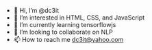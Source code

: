 - 👋 Hi, I’m @dc3it
- 👀 I’m interested in HTML, CSS, and JavaScript
- 🌱 I’m currently learning tensorflowjs
- 💞️ I’m looking to collaborate on NLP
- 📫 How to reach me dc3it@yahoo.com

<!---
dc3it/dc3it is a ✨ special ✨ repository because its `README.md` (this file) appears on your GitHub profile.
You can click the Preview link to take a look at your changes.
--->
